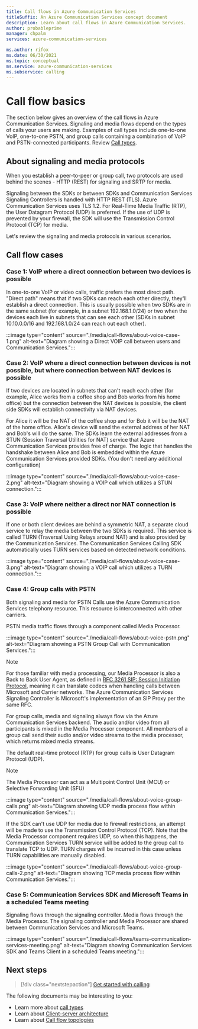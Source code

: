 ```yaml
---
title: Call flows in Azure Communication Services
titleSuffix: An Azure Communication Services concept document
description: Learn about call flows in Azure Communication Services.
author: probableprime
manager: chpalm
services: azure-communication-services

ms.author: rifox
ms.date: 06/30/2021
ms.topic: conceptual
ms.service: azure-communication-services
ms.subservice: calling
---
```

# Call flow basics

The section below gives an overview of the call flows in Azure Communication Services. Signaling and media flows depend on the types of calls your users are making. Examples of call types include one-to-one VoIP, one-to-one PSTN, and group calls containing a combination of VoIP and PSTN-connected participants. Review [Call types](./voice-video-calling/about-call-types.md).

## About signaling and media protocols

When you establish a peer-to-peer or group call, two protocols are used behind the scenes - HTTP (REST) for signaling and SRTP for media.

Signaling between the SDKs or between SDKs and Communication Services Signaling Controllers is handled with HTTP REST (TLS). Azure Communication Services uses TLS 1.2. For Real-Time Media Traffic (RTP), the User Datagram Protocol (UDP) is preferred. If the use of UDP is prevented by your firewall, the SDK will use the Transmission Control Protocol (TCP) for media.

Let's review the signaling and media protocols in various scenarios.

## Call flow cases

### Case 1: VoIP where a direct connection between two devices is possible

In one-to-one VoIP or video calls, traffic prefers the most direct path. "Direct path" means that if two SDKs can reach each other directly, they'll establish a direct connection. This is usually possible when two SDKs are in the same subnet (for example, in a subnet 192.168.1.0/24) or two when the devices each live in subnets that can see each other (SDKs in subnet 10.10.0.0/16 and 192.168.1.0/24 can reach out each other).

:::image type="content" source="./media/call-flows/about-voice-case-1.png" alt-text="Diagram showing a Direct VOIP call between users and Communication Services.":::

### Case 2: VoIP where a direct connection between devices is not possible, but where connection between NAT devices is possible

If two devices are located in subnets that can't reach each other (for example, Alice works from a coffee shop and Bob works from his home office) but the connection between the NAT devices is possible, the client side SDKs will establish connectivity via NAT devices.

For Alice it will be the NAT of the coffee shop and for Bob it will be the NAT of the home office. Alice's device will send the external address of her NAT and Bob's will do the same. The SDKs learn the external addresses from a STUN (Session Traversal Utilities for NAT) service that Azure Communication Services provides free of charge. The logic that handles the handshake between Alice and Bob is embedded within the Azure Communication Services provided SDKs. (You don't need any additional configuration)

:::image type="content" source="./media/call-flows/about-voice-case-2.png" alt-text="Diagram showing a VOIP call which utilizes a STUN connection.":::

### Case 3: VoIP where neither a direct nor NAT connection is possible

If one or both client devices are behind a symmetric NAT, a separate cloud service to relay the media between the two SDKs is required. This service is called TURN (Traversal Using Relays around NAT) and is also provided by the Communication Services. The Communication Services Calling SDK automatically uses TURN services based on detected network conditions. 

:::image type="content" source="./media/call-flows/about-voice-case-3.png" alt-text="Diagram showing a VOIP call which utilizes a TURN connection.":::

### Case 4: Group calls with PSTN

Both signaling and media for PSTN Calls use the Azure Communication Services telephony resource. This resource is interconnected with other carriers.

PSTN media traffic flows through a component called Media Processor.

:::image type="content" source="./media/call-flows/about-voice-pstn.png" alt-text="Diagram showing a PSTN Group Call with Communication Services.":::

> [!NOTE]
> For those familiar with media processing, our Media Processor is also a Back to Back User Agent, as defined in [RFC 3261 SIP: Session Initiation Protocol](https://tools.ietf.org/html/rfc3261), meaning it can translate codecs when handling calls between Microsoft and Carrier networks. The Azure Communication Services Signaling Controller is Microsoft's implementation of an SIP Proxy per the same RFC.

For group calls, media and signaling always flow via the Azure Communication Services backend. The audio and/or video from all participants is mixed in the Media Processor component. All members of a group call send their audio and/or video streams to the media processor, which returns mixed media streams.

The default real-time protocol (RTP) for group calls is User Datagram Protocol (UDP).

> [!NOTE]
> The Media Processor can act as a Multipoint Control Unit (MCU) or Selective Forwarding Unit (SFU)

:::image type="content" source="./media/call-flows/about-voice-group-calls.png" alt-text="Diagram showing UDP media process flow within Communication Services.":::

If the SDK can't use UDP for media due to firewall restrictions, an attempt will be made to use the Transmission Control Protocol (TCP). Note that the Media Processor component requires UDP, so when this happens, the Communication Services TURN service will be added to the group call to translate TCP to UDP. TURN charges will be incurred in this case unless TURN capabilities are manually disabled.

:::image type="content" source="./media/call-flows/about-voice-group-calls-2.png" alt-text="Diagram showing TCP media process flow within Communication Services.":::

### Case 5: Communication Services SDK and Microsoft Teams in a scheduled Teams meeting

Signaling flows through the signaling controller. Media flows through the Media Processor. The signaling controller and Media Processor are shared between Communication Services and Microsoft Teams.

:::image type="content" source="./media/call-flows/teams-communication-services-meeting.png" alt-text="Diagram showing Communication Services SDK and Teams Client in a scheduled Teams meeting.":::



## Next steps

> [!div class="nextstepaction"]
> [Get started with calling](../quickstarts/voice-video-calling/getting-started-with-calling.md)

The following documents may be interesting to you:

- Learn more about [call types](../concepts/voice-video-calling/about-call-types.md)
- Learn about [Client-server architecture](./client-and-server-architecture.md)
- Learn about [Call flow topologies](./detailed-call-flows.md)
